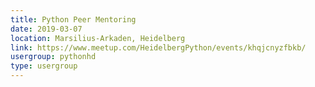 ```yaml
---
title: Python Peer Mentoring
date: 2019-03-07
location: Marsilius-Arkaden, Heidelberg
link: https://www.meetup.com/HeidelbergPython/events/khqjcnyzfbkb/
usergroup: pythonhd
type: usergroup
---
```

